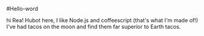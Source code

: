 #Hello-word

hi Rea!
Hubot here, I like Node.js and coffeescript (that's what I'm made of!)
I've had tacos on the moon and find them far superior to Earth tacos.
